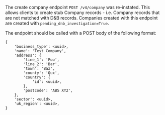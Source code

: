 The create company endpoint `POST /v4/company` was re-instated. This allows clients to create
stub Company records - i.e. Company records that are not matched with D&B records.
Companies created with this endpoint are created with `pending_dnb_investigation=True`.

The endpoint should be called with a POST body of the following format:
```
{
    'business_type': <uuid>,
    'name': 'Test Company',
    'address': {
        'line_1': 'Foo',
        'line_2': 'Bar',
        'town': 'Baz',
        'county': 'Qux',
        'country': {
            'id': <uuid>,
        },
        'postcode': 'AB5 XY2',
    },
    'sector': <uuid>,
    'uk_region': <uuid>,
}
```
